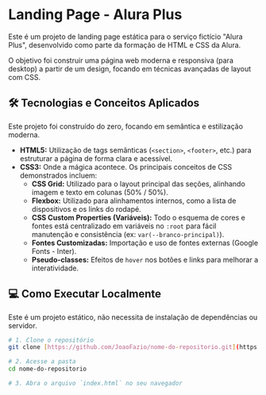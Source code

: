 # Landing Page - Alura Plus

Este é um projeto de landing page estática para o serviço fictício "Alura Plus", desenvolvido como parte da formação de HTML e CSS da Alura.

O objetivo foi construir uma página web moderna e responsiva (para desktop) a partir de um design, focando em técnicas avançadas de layout com CSS.

## 🛠️ Tecnologias e Conceitos Aplicados

Este projeto foi construído do zero, focando em semântica e estilização moderna.

* **HTML5:** Utilização de tags semânticas (`<section>`, `<footer>`, etc.) para estruturar a página de forma clara e acessível.
* **CSS3:** Onde a mágica acontece. Os principais conceitos de CSS demonstrados incluem:
    * **CSS Grid:** Utilizado para o layout principal das seções, alinhando imagem e texto em colunas (50% / 50%).
    * **Flexbox:** Utilizado para alinhamentos internos, como a lista de dispositivos e os links do rodapé.
    * **CSS Custom Properties (Variáveis):** Todo o esquema de cores e fontes está centralizado em variáveis no `:root` para fácil manutenção e consistência (ex: `var(--branco-principal)`).
    * **Fontes Customizadas:** Importação e uso de fontes externas (Google Fonts - Inter).
    * **Pseudo-classes:** Efeitos de `hover` nos botões e links para melhorar a interatividade.

## 💻 Como Executar Localmente

Este é um projeto estático, não necessita de instalação de dependências ou servidor.

```bash
# 1. Clone o repositório
git clone [https://github.com/JoaoFazio/nome-do-repositorio.git](https://github.com/JoaoFazio/nome-do-repositorio.git)

# 2. Acesse a pasta
cd nome-do-repositorio

# 3. Abra o arquivo `index.html` no seu navegador
